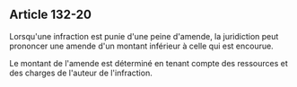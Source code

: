 Article 132-20
----
Lorsqu'une infraction est punie d'une peine d'amende, la juridiction peut
prononcer une amende d'un montant inférieur à celle qui est encourue.

Le montant de l'amende est déterminé en tenant compte des ressources et des
charges de l'auteur de l'infraction.
